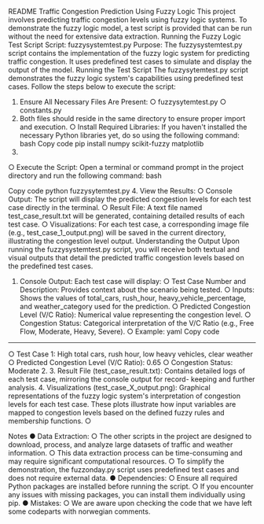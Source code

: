 README
Traffic Congestion Prediction Using Fuzzy Logic
This project involves predicting traffic congestion levels using fuzzy logic systems. To demonstrate the fuzzy logic model, a test script is provided that can be run without the need for extensive data extraction.
Running the Fuzzy Logic Test Script Script: fuzzysystemtest.py
Purpose: The fuzzysystemtest.py script contains the implementation of the fuzzy logic system for predicting traffic congestion. It uses predefined test cases to simulate and display the output of the model.
Running the Test Script
The fuzzysytemtest.py script demonstrates the fuzzy logic system's capabilities using predefined test cases. Follow the steps below to execute the script:
1. Ensure All Necessary Files Are Present: ○ fuzzysytemtest.py
○ constants.py
2. Both files should reside in the same directory to ensure proper import and execution.
○ Install Required Libraries:
If you haven't installed the necessary Python libraries yet, do so using the following command:
bash
Copy code
pip install numpy scikit-fuzzy matplotlib
3.
○ Execute the Script:
Open a terminal or command prompt in the project directory and run the following command:
bash
 
Copy code
python fuzzysytemtest.py 4. View the Results:
○ Console Output: The script will display the predicted congestion levels for each test case directly in the terminal.
○ Result File: A text file named test_case_result.txt will be generated, containing detailed results of each test case.
○ Visualizations: For each test case, a corresponding image file (e.g., test_case_1_output.png) will be saved in the current directory, illustrating the congestion level output.
Understanding the Output
Upon running the fuzzysystemtest.py script, you will receive both textual and visual outputs that detail the predicted traffic congestion levels based on the predefined test cases.
1. Console Output:
Each test case will display:
○ Test Case Number and Description: Provides context about the scenario being tested.
○ Inputs: Shows the values of total_cars, rush_hour, heavy_vehicle_percentage, and weather_category used for the prediction.
○ Predicted Congestion Level (V/C Ratio): Numerical value representing the congestion level.
○ Congestion Status: Categorical interpretation of the V/C Ratio (e.g., Free Flow, Moderate, Heavy, Severe).
○ Example: yaml
Copy code
---
○ Test Case 1: High total cars, rush hour, low heavy vehicles, clear weather
○ Predicted Congestion Level (V/C Ratio): 0.65
○ Congestion Status: Moderate
2.
3. Result File (test_case_result.txt):
Contains detailed logs of each test case, mirroring the console output for record-
keeping and further analysis.
4. Visualizations (test_case_X_output.png):
Graphical representations of the fuzzy logic system's interpretation of congestion levels for each test case. These plots illustrate how input variables are mapped to congestion levels based on the defined fuzzy rules and membership functions.
○
 
 Notes
● Data Extraction:
○ The other scripts in the project are designed to download, process, and analyze
large datasets of traffic and weather information.
○ This data extraction process can be time-consuming and may require
significant computational resources.
○ To simplify the demonstration, the fuzzonday.py script uses predefined test
cases and does not require external data. ● Dependencies:
○ Ensure all required Python packages are installed before running the script.
○ If you encounter any issues with missing packages, you can install them
individually using pip. ● Mistakes:
○ We are aware upon checking the code that we have left some codeparts with norwegian comments.
